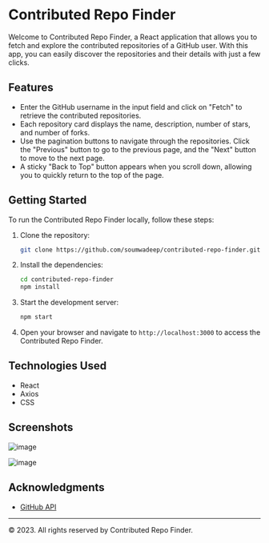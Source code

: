 # Contributed Repo Finder

Welcome to Contributed Repo Finder, a React application that allows you to fetch and explore the contributed repositories of a GitHub user. With this app, you can easily discover the repositories and their details with just a few clicks.

## Features

- Enter the GitHub username in the input field and click on "Fetch" to retrieve the contributed repositories.
- Each repository card displays the name, description, number of stars, and number of forks.
- Use the pagination buttons to navigate through the repositories. Click the "Previous" button to go to the previous page, and the "Next" button to move to the next page.
- A sticky "Back to Top" button appears when you scroll down, allowing you to quickly return to the top of the page.

## Getting Started

To run the Contributed Repo Finder locally, follow these steps:

1. Clone the repository:

   ```bash
   git clone https://github.com/soumwadeep/contributed-repo-finder.git
   ```

2. Install the dependencies:

   ```bash
   cd contributed-repo-finder
   npm install
   ```

5. Start the development server:

   ```bash
   npm start
   ```

6. Open your browser and navigate to `http://localhost:3000` to access the Contributed Repo Finder.

## Technologies Used

- React
- Axios
- CSS

## Screenshots

![image](https://github.com/soumwadeep/Contributed-Repo-Finder/assets/69720515/3e7515c3-5ac3-4266-b9cf-6df8fa8a99cf)

![image](https://github.com/soumwadeep/Contributed-Repo-Finder/assets/69720515/9be6816b-96f9-470e-b6ac-b0bec063c0e4)

## Acknowledgments

- [GitHub API](https://docs.github.com/en/rest)

---

© 2023. All rights reserved by Contributed Repo Finder.

